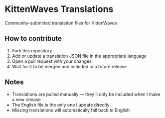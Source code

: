 # KittenWaves Translations
Community-submitted translation files for KittenWaves

## How to contribute
1. Fork this repository
2. Add or update a translation JSON file in the appropriate language
3. Open a pull request with your changes
4. Wait for it to be merged and included in a future release

## Notes
- Translations are pulled manually — they'll only be included when I make a new release
- The English file is the only one I update directly
- Missing translations will automatically fall back to English
